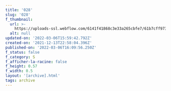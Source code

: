 ```yaml
---
title: '028'
slug: '028'
f_thumbnail:
  url: >-
    https://uploads-ssl.webflow.com/6141f41868c3e33a265cbfe7/61b7cff973b8c0bf2b29ed62_028.jpg
  alt: null
updated-on: '2022-03-06T15:59:42.792Z'
created-on: '2021-12-13T22:58:04.396Z'
published-on: '2022-03-06T16:09:56.250Z'
f_status: false
f_category: S
f_afficher-la-racine: false
f_height: 0.57
f_width: 0.5
layout: '[archive].html'
tags: archive
---
```



